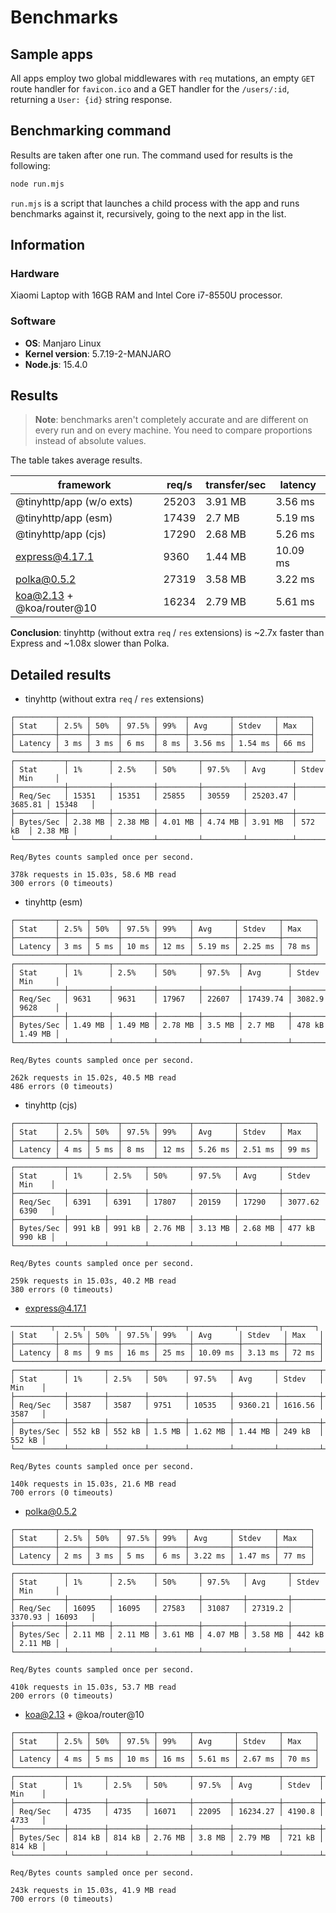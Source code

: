# Benchmarks

## Sample apps

All apps employ two global middlewares with `req` mutations, an empty `GET` route handler for `favicon.ico` and a GET handler for the `/users/:id`, returning a `User: {id}` string response.

## Benchmarking command

Results are taken after one run. The command used for results is the following:

```sh
node run.mjs
```

`run.mjs` is a script that launches a child process with the app and runs benchmarks against it, recursively, going to the next app in the list.

## Information

### Hardware

Xiaomi Laptop with 16GB RAM and Intel Core i7-8550U processor.

### Software

- **OS**: Manjaro Linux
- **Kernel version**: 5.7.19-2-MANJARO
- **Node.js**: 15.4.0

## Results

> **Note**: benchmarks aren't completely accurate and are different on every run and on every machine. You need to compare proportions instead of absolute values.

The table takes average results.

| framework                 | req/s | transfer/sec | latency  |
| ------------------------- | ----- | ------------ | -------- |
| @tinyhttp/app (w/o exts)  | 25203 | 3.91 MB      | 3.56 ms  |
| @tinyhttp/app (esm)       | 17439 | 2.7 MB       | 5.19 ms  |
| @tinyhttp/app (cjs)       | 17290 | 2.68 MB      | 5.26 ms  |
| express@4.17.1            | 9360  | 1.44 MB      | 10.09 ms |
| polka@0.5.2               | 27319 | 3.58 MB      | 3.22 ms  |
| koa@2.13 + @koa/router@10 | 16234 | 2.79 MB      | 5.61 ms  |

**Conclusion**: tinyhttp (without extra `req` / `res` extensions) is ~2.7x faster than Express and ~1.08x slower than Polka.

## Detailed results

- tinyhttp (without extra `req` / `res` extensions)

```
┌─────────┬──────┬──────┬───────┬──────┬─────────┬─────────┬───────┐
│ Stat    │ 2.5% │ 50%  │ 97.5% │ 99%  │ Avg     │ Stdev   │ Max   │
├─────────┼──────┼──────┼───────┼──────┼─────────┼─────────┼───────┤
│ Latency │ 3 ms │ 3 ms │ 6 ms  │ 8 ms │ 3.56 ms │ 1.54 ms │ 66 ms │
└─────────┴──────┴──────┴───────┴──────┴─────────┴─────────┴───────┘
┌───────────┬─────────┬─────────┬─────────┬─────────┬──────────┬─────────┬─────────┐
│ Stat      │ 1%      │ 2.5%    │ 50%     │ 97.5%   │ Avg      │ Stdev   │ Min     │
├───────────┼─────────┼─────────┼─────────┼─────────┼──────────┼─────────┼─────────┤
│ Req/Sec   │ 15351   │ 15351   │ 25855   │ 30559   │ 25203.47 │ 3685.81 │ 15348   │
├───────────┼─────────┼─────────┼─────────┼─────────┼──────────┼─────────┼─────────┤
│ Bytes/Sec │ 2.38 MB │ 2.38 MB │ 4.01 MB │ 4.74 MB │ 3.91 MB  │ 572 kB  │ 2.38 MB │
└───────────┴─────────┴─────────┴─────────┴─────────┴──────────┴─────────┴─────────┘

Req/Bytes counts sampled once per second.

378k requests in 15.03s, 58.6 MB read
300 errors (0 timeouts)
```

- tinyhttp (esm)

```
┌─────────┬──────┬──────┬───────┬───────┬─────────┬─────────┬───────┐
│ Stat    │ 2.5% │ 50%  │ 97.5% │ 99%   │ Avg     │ Stdev   │ Max   │
├─────────┼──────┼──────┼───────┼───────┼─────────┼─────────┼───────┤
│ Latency │ 3 ms │ 5 ms │ 10 ms │ 12 ms │ 5.19 ms │ 2.25 ms │ 78 ms │
└─────────┴──────┴──────┴───────┴───────┴─────────┴─────────┴───────┘
┌───────────┬─────────┬─────────┬─────────┬────────┬──────────┬────────┬─────────┐
│ Stat      │ 1%      │ 2.5%    │ 50%     │ 97.5%  │ Avg      │ Stdev  │ Min     │
├───────────┼─────────┼─────────┼─────────┼────────┼──────────┼────────┼─────────┤
│ Req/Sec   │ 9631    │ 9631    │ 17967   │ 22607  │ 17439.74 │ 3082.9 │ 9628    │
├───────────┼─────────┼─────────┼─────────┼────────┼──────────┼────────┼─────────┤
│ Bytes/Sec │ 1.49 MB │ 1.49 MB │ 2.78 MB │ 3.5 MB │ 2.7 MB   │ 478 kB │ 1.49 MB │
└───────────┴─────────┴─────────┴─────────┴────────┴──────────┴────────┴─────────┘

Req/Bytes counts sampled once per second.

262k requests in 15.02s, 40.5 MB read
486 errors (0 timeouts)
```

- tinyhttp (cjs)

```
┌─────────┬──────┬──────┬───────┬───────┬─────────┬─────────┬───────┐
│ Stat    │ 2.5% │ 50%  │ 97.5% │ 99%   │ Avg     │ Stdev   │ Max   │
├─────────┼──────┼──────┼───────┼───────┼─────────┼─────────┼───────┤
│ Latency │ 4 ms │ 5 ms │ 8 ms  │ 12 ms │ 5.26 ms │ 2.51 ms │ 99 ms │
└─────────┴──────┴──────┴───────┴───────┴─────────┴─────────┴───────┘
┌───────────┬────────┬────────┬─────────┬─────────┬─────────┬─────────┬────────┐
│ Stat      │ 1%     │ 2.5%   │ 50%     │ 97.5%   │ Avg     │ Stdev   │ Min    │
├───────────┼────────┼────────┼─────────┼─────────┼─────────┼─────────┼────────┤
│ Req/Sec   │ 6391   │ 6391   │ 17807   │ 20159   │ 17290   │ 3077.62 │ 6390   │
├───────────┼────────┼────────┼─────────┼─────────┼─────────┼─────────┼────────┤
│ Bytes/Sec │ 991 kB │ 991 kB │ 2.76 MB │ 3.13 MB │ 2.68 MB │ 477 kB  │ 990 kB │
└───────────┴────────┴────────┴─────────┴─────────┴─────────┴─────────┴────────┘

Req/Bytes counts sampled once per second.

259k requests in 15.03s, 40.2 MB read
380 errors (0 timeouts)
```

- express@4.17.1

```
─────────┬──────┬──────┬───────┬───────┬──────────┬─────────┬───────┐
│ Stat    │ 2.5% │ 50%  │ 97.5% │ 99%   │ Avg      │ Stdev   │ Max   │
├─────────┼──────┼──────┼───────┼───────┼──────────┼─────────┼───────┤
│ Latency │ 8 ms │ 9 ms │ 16 ms │ 25 ms │ 10.09 ms │ 3.13 ms │ 72 ms │
└─────────┴──────┴──────┴───────┴───────┴──────────┴─────────┴───────┘
┌───────────┬────────┬────────┬────────┬─────────┬─────────┬─────────┬────────┐
│ Stat      │ 1%     │ 2.5%   │ 50%    │ 97.5%   │ Avg     │ Stdev   │ Min    │
├───────────┼────────┼────────┼────────┼─────────┼─────────┼─────────┼────────┤
│ Req/Sec   │ 3587   │ 3587   │ 9751   │ 10535   │ 9360.21 │ 1616.56 │ 3587   │
├───────────┼────────┼────────┼────────┼─────────┼─────────┼─────────┼────────┤
│ Bytes/Sec │ 552 kB │ 552 kB │ 1.5 MB │ 1.62 MB │ 1.44 MB │ 249 kB  │ 552 kB │
└───────────┴────────┴────────┴────────┴─────────┴─────────┴─────────┴────────┘

Req/Bytes counts sampled once per second.

140k requests in 15.03s, 21.6 MB read
700 errors (0 timeouts)
```

- polka@0.5.2

```
┌─────────┬──────┬──────┬───────┬──────┬─────────┬─────────┬───────┐
│ Stat    │ 2.5% │ 50%  │ 97.5% │ 99%  │ Avg     │ Stdev   │ Max   │
├─────────┼──────┼──────┼───────┼──────┼─────────┼─────────┼───────┤
│ Latency │ 2 ms │ 3 ms │ 5 ms  │ 6 ms │ 3.22 ms │ 1.47 ms │ 77 ms │
└─────────┴──────┴──────┴───────┴──────┴─────────┴─────────┴───────┘
┌───────────┬─────────┬─────────┬─────────┬─────────┬─────────┬─────────┬─────────┐
│ Stat      │ 1%      │ 2.5%    │ 50%     │ 97.5%   │ Avg     │ Stdev   │ Min     │
├───────────┼─────────┼─────────┼─────────┼─────────┼─────────┼─────────┼─────────┤
│ Req/Sec   │ 16095   │ 16095   │ 27583   │ 31087   │ 27319.2 │ 3370.93 │ 16093   │
├───────────┼─────────┼─────────┼─────────┼─────────┼─────────┼─────────┼─────────┤
│ Bytes/Sec │ 2.11 MB │ 2.11 MB │ 3.61 MB │ 4.07 MB │ 3.58 MB │ 442 kB  │ 2.11 MB │
└───────────┴─────────┴─────────┴─────────┴─────────┴─────────┴─────────┴─────────┘

Req/Bytes counts sampled once per second.

410k requests in 15.03s, 53.7 MB read
200 errors (0 timeouts)
```

- koa@2.13 + @koa/router@10

```
┌─────────┬──────┬──────┬───────┬───────┬─────────┬─────────┬───────┐
│ Stat    │ 2.5% │ 50%  │ 97.5% │ 99%   │ Avg     │ Stdev   │ Max   │
├─────────┼──────┼──────┼───────┼───────┼─────────┼─────────┼───────┤
│ Latency │ 4 ms │ 5 ms │ 10 ms │ 16 ms │ 5.61 ms │ 2.67 ms │ 70 ms │
└─────────┴──────┴──────┴───────┴───────┴─────────┴─────────┴───────┘
┌───────────┬────────┬────────┬─────────┬────────┬──────────┬────────┬────────┐
│ Stat      │ 1%     │ 2.5%   │ 50%     │ 97.5%  │ Avg      │ Stdev  │ Min    │
├───────────┼────────┼────────┼─────────┼────────┼──────────┼────────┼────────┤
│ Req/Sec   │ 4735   │ 4735   │ 16071   │ 22095  │ 16234.27 │ 4190.8 │ 4733   │
├───────────┼────────┼────────┼─────────┼────────┼──────────┼────────┼────────┤
│ Bytes/Sec │ 814 kB │ 814 kB │ 2.76 MB │ 3.8 MB │ 2.79 MB  │ 721 kB │ 814 kB │
└───────────┴────────┴────────┴─────────┴────────┴──────────┴────────┴────────┘

Req/Bytes counts sampled once per second.

243k requests in 15.03s, 41.9 MB read
700 errors (0 timeouts)
```

